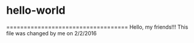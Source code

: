 # hello-world
===================================
Hello, my friends!!!
This file was changed by me on 2/2/2016
